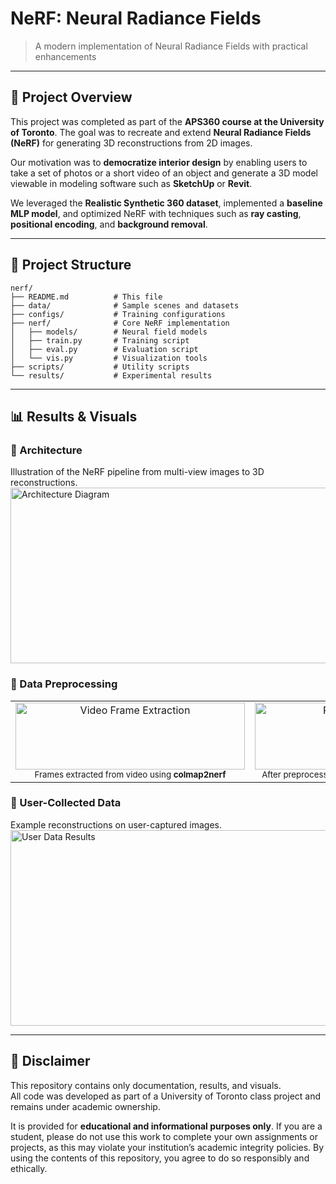# NeRF: Neural Radiance Fields  

> A modern implementation of Neural Radiance Fields with practical enhancements  

---

## 📖 Project Overview  
This project was completed as part of the **APS360 course at the University of Toronto**. The goal was to recreate and extend **Neural Radiance Fields (NeRF)** for generating 3D reconstructions from 2D images.  

Our motivation was to **democratize interior design** by enabling users to take a set of photos or a short video of an object and generate a 3D model viewable in modeling software such as **SketchUp** or **Revit**.  

We leveraged the **Realistic Synthetic 360 dataset**, implemented a **baseline MLP model**, and optimized NeRF with techniques such as **ray casting**, **positional encoding**, and **background removal**.  

---

## 📁 Project Structure  

```
nerf/
├── README.md          # This file
├── data/              # Sample scenes and datasets
├── configs/           # Training configurations
├── nerf/              # Core NeRF implementation
│   ├── models/        # Neural field models
│   ├── train.py       # Training script
│   ├── eval.py        # Evaluation script
│   └── vis.py         # Visualization tools
├── scripts/           # Utility scripts
└── results/           # Experimental results
```

---

## 📊 Results & Visuals  

### 🔹 Architecture  
Illustration of the NeRF pipeline from multi-view images to 3D reconstructions.  
<img width="716" height="281" alt="Architecture Diagram" src="https://github.com/user-attachments/assets/095ce8d2-ac4d-4bd8-8b3f-7c017948913e" />  

### 🔹 Data Preprocessing  
<table>
  <tr>
    <td align="center">
      <img width="367" height="107" alt="Video Frame Extraction" src="https://github.com/user-attachments/assets/c966a65e-a6d7-44d7-907c-3b86f5e71e69" /><br>
      <sub>Frames extracted from video using <b>colmap2nerf</b></sub>
    </td>
    <td align="center">
      <img width="367" height="107" alt="Preprocessed Frames" src="https://github.com/user-attachments/assets/b1fb572b-adff-4dd5-aa79-5be07cc01036" /><br>
      <sub>After preprocessing (denoising & background removal)</sub>
    </td>
  </tr>
</table>

### 🔹 User-Collected Data  
Example reconstructions on user-captured images.  
<img width="716" height="313" alt="User Data Results" src="https://github.com/user-attachments/assets/00b00627-6d6f-40eb-b939-2e3cb28bb56f" />  

---

## 📌 Disclaimer  
This repository contains only documentation, results, and visuals.  
All code was developed as part of a University of Toronto class project and remains under academic ownership.  

It is provided for **educational and informational purposes only**. If you are a student, please do not use this work to complete your own assignments or projects, as this may violate your institution’s academic integrity policies. By using the contents of this repository, you agree to do so responsibly and ethically.  
